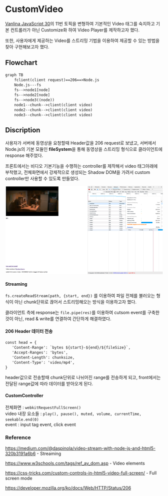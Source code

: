 # CustomVideo

[Vanlina JavaScript 30](https://javascript30.com/)의 11번 토픽을 변형하여 기본적인 Video 태그를 숙지하고 기본 컨트롤러가 아닌 Customize화 하여 Video Player를 제작하고자 했다. 

또한, 사용자에게 제공하는 Video를 스트리밍 기법을 이용하여 제공할 수 있는 방법을 찾아 구현해보고자 했다. 

## Flowchart


```mermaid
graph TB
    fclient(client request)==206==>Node.js
    Node.js---fs
    fs-->node1[node]
    fs-->node2[node]
    fs-->node3((node))
    node1--chunk-->client(client video)
    node2--chunk-->client(client video)
    node3--chunk-->client(client video)
```


## Discription

사용자가 서버에 동영상을 요청할때 Header값을 206 request로 보냈고, 서버에서 Node.js의 기본 모듈인 **fileSystem**을 통해 동영상을 
스트리밍 형식으로 클라이언트에 response 해주었다. 

프론트에서는 비디오 기본기능을 수행하는 controller를 제작해서 video 태그아래에 부착했고, 전체화면에서 강제적으로 생성되는 Shadow DOM을 가려서 custom controller만 사용할 수 있도록 만들었다. 

![image](https://github.com/ddinggu/CustomVideo/blob/master/screenshot.png?raw=true)


#### Streaming


`fs.createReadStream(path, {start, end})` 를 이용하여 파일 전체를 불러오는 형식이 아닌 chunk단위로 끊어서 스트리밍해오는 방식을 이용하고자 했다.  

클라이언트 측에 response는 `file.pipe(res)`를 이용하여 cutsom event를 구축한 것이 아닌, read & write를 연결하여 간단하게 해결하였다.


#### 206 Header 데이터 전송
```
const head = {
   'Content-Range': `bytes ${start}-${end}/${fileSize}`,
   'Accept-Ranges': 'bytes',
   'Content-Length': chunksize,
   'Content-Type': 'video/mp4',
}
```

header값으로 전송할때 chunk단위로 나뉘어진 range를 전송하게 되고, front에서는 전달된 range값에 따라 데이터를 받아오게 된다. 

#### CustomController 

전체화면 : ```webkitRequestFullScreen()``` <br>
video 내장 요소들 : ```play(), pause(), muted, volume, currentTime, seekable.end(0)``` <br>
event : input tag event, click event



### Reference 

https://medium.com/@daspinola/video-stream-with-node-js-and-html5-320b3191a6b6 - Streaming 


https://www.w3schools.com/tags/ref_av_dom.asp - Video elements


https://css-tricks.com/custom-controls-in-html5-video-full-screen/ - Full screen mode 


https://developer.mozilla.org/ko/docs/Web/HTTP/Status/206